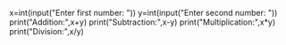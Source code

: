 x=int(input("Enter first number: "))
y=int(input("Enter second number: "))
print("Addition:",x+y)
print("Subtraction:",x-y)
print("Multiplication:",x*y)
print("Division:",x/y)
